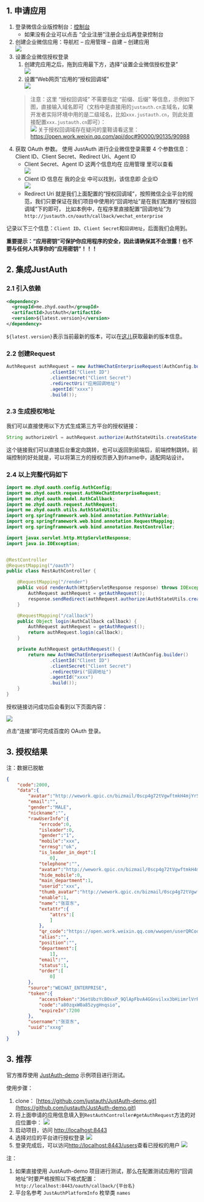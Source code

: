 ## 1. 申请应用

1. 登录微信企业版控制台：[控制台](https://work.weixin.qq.com/wework_admin/loginpage_wx?from=myhome_openApi)
    - 如果没有企业可以点击 “企业注册”注册企业后再登录控制台
2. 创建企业微信应用：导航栏 – 应用管理 – 自建 – 创建应用    
![](doc/media/oauth/c320114b.png)    
3. 设置企业微信授权登录
    1. 创建完应用之后，拖到应用最下方，选择“设置企业微信授权登录”    
    ![](doc/media/oauth/47360c32.png)    
    2. 设置“Web网页”应用的“授权回调域”    
    ![](doc/media/oauth/3d6faf6b.png)    
    > 注意：这里 “授权回调域” 不需要指定 “前缀、后缀” 等信息，示例如下图，直接输入域名即可（文档中是直接用的`justauth.cn`主域名，如果开发者实际环境中用的是二级域名，比如`xxx.justauth.cn`，则此处直接配置`xxx.justauth.cn`即可）：    
    ![](doc/media/oauth/ce123e75.png)
    关于授权回调域存在疑问的童鞋请看这里：https://open.work.weixin.qq.com/api/doc#90000/90135/90988
4. 获取 OAuth 参数。
使用 JustAuth 进行企业微信登录需要 4 个参数信息：Client ID、Client Secret、Redirect Uri、Agent ID
    - Client Secret、Agent ID 这两个信息均在 应用管理 里可以查看   
    ![](doc/media/oauth/c8abba95.png)    
    - Client ID 信息在 我的企业 中可以找到，该信息即 企业ID    
    ![](doc/media/oauth/2a1d6855.png)   
    - Redirect Uri 就是我们上面配置的“授权回调域”，按照微信企业平台的规范，我们只要保证在我们项目中使用的“回调地址”是在我们配置的“授权回调域”下的即可，
    比如本例中，在程序里直接配置“回调地址”为`http://justauth.cn/oauth/callback/wechat_enterprise`
    
记录以下三个信息：`Client ID`、`Client Secret`和`回调地址`，后面我们会用到。

**重要提示：“应用密钥”可保护你应用程序的安全，因此请确保其不会泄露！也不要与任何人共享你的“应用密钥”！！！**

## 2. 集成JustAuth

### 2.1 引入依赖

```xml
<dependency>
  <groupId>me.zhyd.oauth</groupId>
  <artifactId>JustAuth</artifactId>
  <version>${latest.version}</version>
</dependency>
```

`${latest.version}`表示当前最新的版本，可以在[这儿](https://github.com/justauth/JustAuth/releases)获取最新的版本信息。

### 2.2 创建Request

```java
AuthRequest authRequest = new AuthWeChatEnterpriseRequest(AuthConfig.builder()
                .clientId("Client ID")
                .clientSecret("Client Secret")
                .redirectUri("应用回调地址")
                .agentId("xxxx")
                .build());
```

### 2.3 生成授权地址

我们可以直接使用以下方式生成第三方平台的授权链接：
```java
String authorizeUrl = authRequest.authorize(AuthStateUtils.createState());
```
这个链接我们可以直接后台重定向跳转，也可以返回到前端后，前端控制跳转。前端控制的好处就是，可以将第三方的授权页嵌入到iframe中，适配网站设计。


### 2.4 以上完整代码如下

```java
import me.zhyd.oauth.config.AuthConfig;
import me.zhyd.oauth.request.AuthWeChatEnterpriseRequest;
import me.zhyd.oauth.model.AuthCallback;
import me.zhyd.oauth.request.AuthRequest;
import me.zhyd.oauth.utils.AuthStateUtils;
import org.springframework.web.bind.annotation.PathVariable;
import org.springframework.web.bind.annotation.RequestMapping;
import org.springframework.web.bind.annotation.RestController;

import javax.servlet.http.HttpServletResponse;
import java.io.IOException;


@RestController
@RequestMapping("/oauth")
public class RestAuthController {

    @RequestMapping("/render")
    public void renderAuth(HttpServletResponse response) throws IOException {
        AuthRequest authRequest = getAuthRequest();
        response.sendRedirect(authRequest.authorize(AuthStateUtils.createState()));
    }

    @RequestMapping("/callback")
    public Object login(AuthCallback callback) {
        AuthRequest authRequest = getAuthRequest();
        return authRequest.login(callback);
    }

    private AuthRequest getAuthRequest() {
        return new AuthWeChatEnterpriseRequest(AuthConfig.builder()
                .clientId("Client ID")
                .clientSecret("Client Secret")
                .redirectUri("回调地址")
                .agentId("xxxx")
                .build());
    }
}
```
授权链接访问成功后会看到以下页面内容：

![](doc/media/oauth/09b1e934.png)

点击“连接”即可完成百度的 OAuth 登录。

## 3. 授权结果

注：数据已脱敏

```json
{
    "code":2000,
    "data":{
        "avatar":"http://wework.qpic.cn/bizmail/0scp4g72tVgwftmkH4mjYrSsCfDZ3YQcgG1OggnS0zX6uQK0tFpS0w/0",
        "email":"",
        "gender":"MALE",
        "nickname":"",
        "rawUserInfo":{
            "errcode":0,
            "isleader":0,
            "gender":"1",
            "mobile":"xxx",
            "errmsg":"ok",
            "is_leader_in_dept":[
                0],
            "telephone":"",
            "avatar":"http://wework.qpic.cn/bizmail/0scp4g72tVgwftmkH4mjYrSsCfDZ3YQcgG1OggnS0zX6uQK0tFpS0w/0",
            "hide_mobile":0,
            "main_department":1,
            "userid":"xxx",
            "thumb_avatar":"http://wework.qpic.cn/bizmail/0scp4g72tVgwftmkH4mjYrSsCfDZ3YQcgG1OggnS0zX6uQK0tFpS0w/100",
            "enable":1,
            "name":"张亚东",
            "extattr":{
                "attrs":[
                ]
            },
            "qr_code":"https://open.work.weixin.qq.com/wwopen/userQRCode?vcode=vcd432f52d0ddbd39b",
            "alias":"",
            "position":"",
            "department":[
                1],
            "email":"",
            "status":1,
            "order":[
                0]
        },
        "source":"WECHAT_ENTERPRISE",
        "token":{
            "accessToken":"36etUbzYcBOxxP_9QlApFbvA4GGnvilxx3bHiimrlVrRxxTKvVfWPow",
            "code":"a80zqxW0a85zygHnqsio",
            "expireIn":7200
        },
        "username":"张亚东",
        "uuid":"xxxg"
    }
}
```

## 3. 推荐

官方推荐使用 [JustAuth-demo](https://github.com/justauth/JustAuth-demo) 示例项目进行测试。

使用步骤：
1. clone： [https://github.com/justauth/JustAuth-demo.git](https://github.com/justauth/JustAuth-demo.git)
2. 将上面申请的应用信息填入到`RestAuthController#getAuthRequest`方法的对应位置中：
![](doc/media/oauth/e1a40945.png)
3. 启动项目，访问 [http://localhost:8443](http://localhost:8443)
4. 选择对应的平台进行授权登录
![](doc/media/oauth/da2bc692.png)
5. 登录完成后，可以访问[http://localhost:8443/users](http://localhost:8443/users)查看已授权的用户
![](doc/media/oauth/dbe6bcae.png)

注：
1. 如果直接使用 JustAuth-demo 项目进行测试，那么在配置测试应用的“回调地址”时要严格按照以下格式配置：`http://localhost:8443/oauth/callback/{平台名}`
2. 平台名参考 `JustAuthPlatformInfo` 枚举类 `names`



